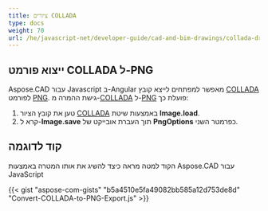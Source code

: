 ```yaml
---
title: ציורים COLLADA
type: docs
weight: 70
url: /he/javascript-net/developer-guide/cad-and-bim-drawings/collada-drawings/
---
```


## **ייצוא פורמט COLLADA ל-PNG**

Aspose.CAD עבור Javascript ב-Angular מאפשר למפתחים לייצא קובץ [COLLADA](https://docs.fileformat.com/3d/dae/) לפורמט [PNG](https://docs.fileformat.com/image/png/).
גישת ההמרה מ-[COLLADA](https://docs.fileformat.com/3d/dae/) ל-[PNG](https://docs.fileformat.com/image/png/) פועלת כך:

1. טען את קובץ הציור [COLLADA](https://docs.fileformat.com/3d/dae/) באמצעות שיטת **Image.load**.
2. קרא ל-**Image.save** תוך העברת אובייקט של **PngOptions** כפרמטר השני.

## קוד לדוגמה

הקוד למטה מראה כיצד להשיג את אותו המטרה באמצעות Aspose.CAD עבור JavaScript

{{< gist "aspose-com-gists" "b5a4510e5fa49082bb585a12d753de8d" "Convert-COLLADA-to-PNG-Export.js" >}}
